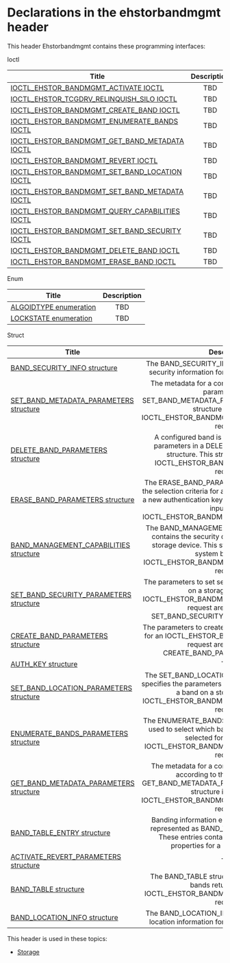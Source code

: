 # Declarations in the ehstorbandmgmt header
This header Ehstorbandmgmt contains these programming interfaces:

Ioctl

| Title        | Description    |
| ------------- |:-------------:|
| [IOCTL_EHSTOR_BANDMGMT_ACTIVATE IOCTL](ni-ehstorbandmgmt-ioctl-ehstor-bandmgmt-activate.md) | TBD |
| [IOCTL_EHSTOR_TCGDRV_RELINQUISH_SILO IOCTL](ni-ehstorbandmgmt-ioctl-ehstor-tcgdrv-relinquish-silo.md) | TBD |
| [IOCTL_EHSTOR_BANDMGMT_CREATE_BAND IOCTL](ni-ehstorbandmgmt-ioctl-ehstor-bandmgmt-create-band.md) | TBD |
| [IOCTL_EHSTOR_BANDMGMT_ENUMERATE_BANDS IOCTL](ni-ehstorbandmgmt-ioctl-ehstor-bandmgmt-enumerate-bands.md) | TBD |
| [IOCTL_EHSTOR_BANDMGMT_GET_BAND_METADATA IOCTL](ni-ehstorbandmgmt-ioctl-ehstor-bandmgmt-get-band-metadata.md) | TBD |
| [IOCTL_EHSTOR_BANDMGMT_REVERT IOCTL](ni-ehstorbandmgmt-ioctl-ehstor-bandmgmt-revert.md) | TBD |
| [IOCTL_EHSTOR_BANDMGMT_SET_BAND_LOCATION IOCTL](ni-ehstorbandmgmt-ioctl-ehstor-bandmgmt-set-band-location.md) | TBD |
| [IOCTL_EHSTOR_BANDMGMT_SET_BAND_METADATA IOCTL](ni-ehstorbandmgmt-ioctl-ehstor-bandmgmt-set-band-metadata.md) | TBD |
| [IOCTL_EHSTOR_BANDMGMT_QUERY_CAPABILITIES IOCTL](ni-ehstorbandmgmt-ioctl-ehstor-bandmgmt-query-capabilities.md) | TBD |
| [IOCTL_EHSTOR_BANDMGMT_SET_BAND_SECURITY IOCTL](ni-ehstorbandmgmt-ioctl-ehstor-bandmgmt-set-band-security.md) | TBD |
| [IOCTL_EHSTOR_BANDMGMT_DELETE_BAND IOCTL](ni-ehstorbandmgmt-ioctl-ehstor-bandmgmt-delete-band.md) | TBD |
| [IOCTL_EHSTOR_BANDMGMT_ERASE_BAND IOCTL](ni-ehstorbandmgmt-ioctl-ehstor-bandmgmt-erase-band.md) | TBD |
Enum

| Title        | Description    |
| ------------- |:-------------:|
| [ALGOIDTYPE enumeration](ne-ehstorbandmgmt-algoidtype.md) | TBD |
| [LOCKSTATE enumeration](ne-ehstorbandmgmt-lockstate.md) | TBD |
Struct

| Title        | Description    |
| ------------- |:-------------:|
| [BAND_SECURITY_INFO structure](ns-ehstorbandmgmt--band-security-info.md) | The BAND_SECURITY_INFO structure specifies the security information for a band table entry query. |
| [SET_BAND_METADATA_PARAMETERS structure](ns-ehstorbandmgmt--set-band-metadata-parameters.md) | The metadata for a configured band is set to the parameters in a SET_BAND_METADATA_PARAMETERS structure. This structure is input for a IOCTL_EHSTOR_BANDMGMT_SET_BAND_METADATA request. |
| [DELETE_BAND_PARAMETERS structure](ns-ehstorbandmgmt--delete-band-parameters.md) | A configured band is deleted according to the parameters in a DELETE_BAND_PARAMETERS structure. This structure is input for an IOCTL_EHSTOR_BANDMGMT_DELETE_BAND request. |
| [ERASE_BAND_PARAMETERS structure](ns-ehstorbandmgmt--erase-band-parameters.md) | The ERASE_BAND_PARAMETERS structure contains the selection criteria for a band to erase. Additionally, a new authentication key can be set. This structure is input for an IOCTL_EHSTOR_BANDMGMT_ERASE_BAND request. |
| [BAND_MANAGEMENT_CAPABILITIES structure](ns-ehstorbandmgmt--band-management-capabilities.md) | The BAND_MANAGEMENT_CAPABILITIES structure contains the security capabilities available for a storage device. This structure is returned in the system buffer by the IOCTL_EHSTOR_BANDMGMT_QUERY_CAPABILITIES request. |
| [SET_BAND_SECURITY_PARAMETERS structure](ns-ehstorbandmgmt--set-band-security-parameters.md) | The parameters to set security properties for a band on a storage device for a IOCTL_EHSTOR_BANDMGMT_SET_BAND_SECURITY request are specified in a SET_BAND_SECURITY_PARAMETERS structure. |
| [CREATE_BAND_PARAMETERS structure](ns-ehstorbandmgmt--create-band-parameters.md) | The parameters to create a band on a storage device for an IOCTL_EHSTOR_BANDMGMT_CREATE_BAND request are specified in a CREATE_BAND_PARAMETERS structure. |
| [AUTH_KEY structure](ns-ehstorbandmgmt--auth-key.md) | TBD |
| [SET_BAND_LOCATION_PARAMETERS structure](ns-ehstorbandmgmt--set-band-location-parameters.md) | The SET_BAND_LOCATION_PARAMETERS structure specifies the parameters to set location properties for a band on a storage device for a IOCTL_EHSTOR_BANDMGMT_SET_BAND_LOCATION request. |
| [ENUMERATE_BANDS_PARAMETERS structure](ns-ehstorbandmgmt--enumerate-bands-parameters.md) | The ENUMERATE_BANDS_PARAMETERS structure is used to select which band information entries are selected for return from an IOCTL_EHSTOR_BANDMGMT_ENUMERATE_BANDS request. |
| [GET_BAND_METADATA_PARAMETERS structure](ns-ehstorbandmgmt--get-band-metadata-parameters.md) | The metadata for a configured band is retrieved according to the parameters in a GET_BAND_METADATA_PARAMETERS structure. This structure is input for an IOCTL_EHSTOR_BANDMGMT_GET_BAND_METADATA request. |
| [BAND_TABLE_ENTRY structure](ns-ehstorbandmgmt--band-table-entry.md) | Banding information entries in BAND_TABLE are represented as BAND_TABLE_ENTRY structures. These entries contain location and security properties for a band configuration. |
| [ACTIVATE_REVERT_PARAMETERS structure](ns-ehstorbandmgmt--activate-revert-parameters.md) | TBD |
| [BAND_TABLE structure](ns-ehstorbandmgmt--band-table.md) | The BAND_TABLE structure contains the table of bands returned from an IOCTL_EHSTOR_BANDMGMT_ENUMERATE_BANDS request. |
| [BAND_LOCATION_INFO structure](ns-ehstorbandmgmt--band-location-info.md) | The BAND_LOCATION_INFO structure specifies the location information for a band table entry query. |

This header is used in these topics:

- [Storage](..content/_Storage)
